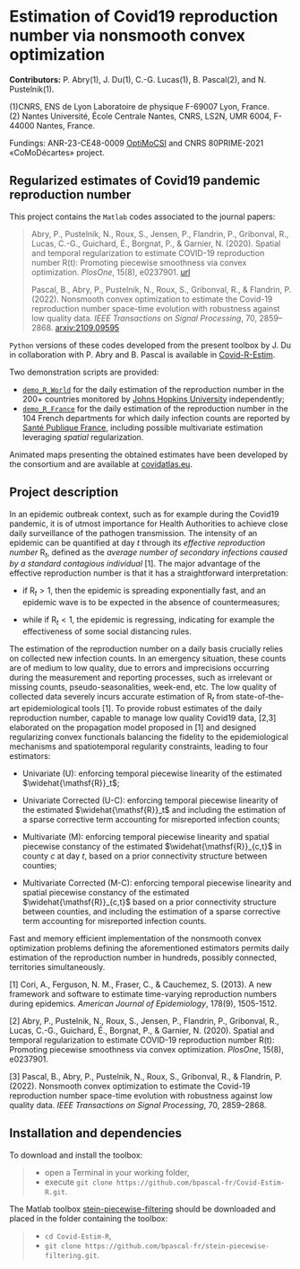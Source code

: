 # Estimation of Covid19 reproduction number via nonsmooth convex optimization

**Contributors:** P. Abry(1), J. Du(1), C.-G. Lucas(1), B. Pascal(2), and N. Pustelnik(1).


(1)CNRS, ENS de Lyon Laboratoire de physique F-69007 Lyon, France.  
(2) Nantes Université, École Centrale Nantes, CNRS, LS2N, UMR 6004, F-44000 Nantes, France.

Fundings: ANR-23-CE48-0009 [OptiMoCSI](https://optimocsi.cnrs.fr/) and CNRS 80PRIME-2021 «CoMoDécartes» project.

## Regularized estimates of Covid19 pandemic reproduction number

This project contains the `Matlab` codes associated to the journal papers:

> Abry, P., Pustelnik, N., Roux, S., Jensen, P., Flandrin, P., Gribonval, R., Lucas, C.-G., Guichard, É., Borgnat, P., & Garnier, N. (2020). Spatial and temporal regularization to estimate COVID-19 reproduction number R(t): Promoting piecewise smoothness via convex optimization. *PlosOne*, 15(8), e0237901.
> [url](https://journals.plos.org/plosone/article?id=10.1371/journal.pone.0237901)
>
> Pascal, B., Abry, P., Pustelnik, N., Roux, S., Gribonval, R., & Flandrin, P. (2022). Nonsmooth convex optimization to estimate the Covid-19 reproduction number space-time evolution with robustness against low quality data. *IEEE Transactions on Signal Processing*, 70, 2859–2868.
> [arxiv:2109.09595](https://arxiv.org/abs/2109.09595)

`Python` versions of these codes developed from the present toolbox by J. Du in collaboration with P. Abry and B. Pascal is available in [Covid-R-Estim](https://github.com/juliana-du/Covid-R-estim).

Two demonstration scripts are provided:
- [`demo_R_World`](https://github.com/bpascal-fr/Covid-Estim-R/blob/master/demo_R_World.m) for the daily estimation of the reproduction number in the 200+ countries monitored by [Johns Hopkins University](https://coronavirus.jhu.edu/) independently;
- [`demo_R_France`](https://github.com/bpascal-fr/Covid-Estim-R/blob/master/demo_R_France.m) for the daily estimation of the reproduction number in the 104 French departments for which daily infection counts are reported by [Santé Publique France](https://www.data.gouv.fr/fr/datasets/donnees-de-laboratoires-pour-le-depistage-a-compter-du-18-05-2022-si-dep/), including possible multivariate estimation leveraging *spatial* regularization.

Animated maps presenting the obtained estimates have been developed by the consortium and are available at [covidatlas.eu](https://www.covidatlas.eu/World/).

## Project description

In an epidemic outbreak context, such as for example during the Covid19 pandemic, it is of utmost importance for Health Authorities to achieve close daily surveillance of the pathogen transmission.
The intensity of an epidemic can be quantified at day $t$ through its *effective reproduction number* $\mathsf{R}_t$, defined as the *average number of secondary infections caused by a standard contagious individual* [1]. The major advantage of the effective reproduction number is that it has a straightforward interpretation:

- if $\mathsf{R}_t > 1$, then the epidemic is spreading exponentially fast, and an epidemic wave is to be expected in the absence of countermeasures; 
  
- while if $\mathsf{R}_t < 1$, the epidemic is regressing, indicating for example the effectiveness of some social distancing rules.

The estimation of the reproduction number on a daily basis crucially relies on collected new infection counts.
In an emergency situation, these counts are of medium to low quality, due to errors and imprecisions occurring during the measurement and reporting processes, such as irrelevant
or missing counts, pseudo-seasonalities, week-end, etc. The low quality of collected data severely incurs accurate estimation of $\mathsf{R}_t$ from state-of-the-art epidemiological tools [1].
To provide robust estimates of the daily reproduction number, capable to manage low quality Covid19 data, [2,3] elaborated on the propagation model proposed in [1] and designed regularizing convex functionals balancing the fidelity to the epidemiological mechanisms and spatiotemporal regularity constraints, leading to four estimators:

- Univariate ($\mathsf{U}$): enforcing temporal piecewise linearity of the estimated $\widehat{\mathsf{R}}_t$;

- Univariate Corrected ($\mathsf{U}$-$\mathsf{C}$): enforcing temporal piecewise linearity of the estimated $\widehat{\mathsf{R}}_t$ and including the estimation of a sparse corrective term accounting for misreported infection counts;
  
- Multivariate ($\mathsf{M}$): enforcing temporal piecewise linearity and spatial piecewise constancy of the estimated $\widehat{\mathsf{R}}_{c,t}$ in county $c$ at day $t$, based on a prior connectivity structure between counties;

 - Multivariate Corrected ($\mathsf{M}$-$\mathsf{C}$): enforcing temporal piecewise linearity and spatial piecewise constancy of the estimated $\widehat{\mathsf{R}}_{c,t}$ based on a prior connectivity structure between counties, and including the estimation of a sparse corrective term accounting for misreported infection counts.

Fast and memory efficient implementation of the nonsmooth convex optimization problems defining the aforementioned estimators permits daily estimation of the reproduction number in hundreds, possibly connected, territories simultaneously.

[1] Cori, A., Ferguson, N. M., Fraser, C., & Cauchemez, S. (2013). A new framework and software to estimate time-varying reproduction numbers during epidemics. *American Journal of Epidemiology*, 178(9), 1505-1512.

[2] Abry, P., Pustelnik, N., Roux, S., Jensen, P., Flandrin, P., Gribonval, R., Lucas, C.-G., Guichard, É., Borgnat, P., & Garnier, N. (2020). Spatial and temporal regularization to estimate COVID-19 reproduction number R(t): Promoting piecewise smoothness via convex optimization. *PlosOne*, 15(8), e0237901.

[3] Pascal, B., Abry, P., Pustelnik, N., Roux, S., Gribonval, R., & Flandrin, P. (2022). Nonsmooth convex optimization to estimate the Covid-19 reproduction number space-time evolution with robustness against low quality data. *IEEE Transactions on Signal Processing*, 70, 2859–2868.

## Installation and dependencies

To download and install the toolbox:  
> - open a Terminal in your working folder,
> - execute `git clone https://github.com/bpascal-fr/Covid-Estim-R.git`.
>

The Matlab toolbox [stein-piecewise-filtering](https://github.com/bpascal-fr/stein-piecewise-filtering) should be downloaded and placed in the folder containing the toolbox:
> - `cd Covid-Estim-R`,
> - `git clone https://github.com/bpascal-fr/stein-piecewise-filtering.git`.
